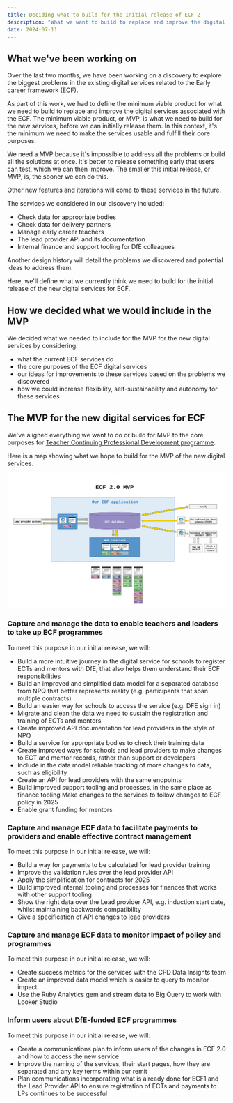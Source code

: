 ```yaml
---
title: Deciding what to build for the initial release of ECF 2
description: "What we want to build to replace and improve the digital services associated with the Early career framework"
date: 2024-07-11
---
```


## What we've been working on

Over the last two months, we have been working on a discovery to explore the biggest problems in the existing digital services related to the Early career framework (ECF). 

As part of this work, we had to define the minimum viable product for what we need to build to replace and improve the digital services associated with the ECF. The minimum viable product, or MVP, is what we need to build for the new services, before we can initially release them. In this context, it's the minimum we need to make the services usable and fulfill their core purposes.

We need a MVP because it's impossible to address all the problems or build all the solutions at once. It's better to release something early that users can test, which we can then improve. The smaller this initial release, or MVP, is, the sooner we can do this.

Other new features and iterations will come to these services in the future.

The services we considered in our discovery included:
* Check data for appropriate bodies
* Check data for delivery partners
* Manage early career teachers
* The lead provider API and its documentation
* Internal finance and support tooling for DfE colleagues

Another design history will detail the problems we discovered and potential ideas to address them.

Here, we'll define what we currently think we need to build for the initial release of the new digital services for ECF.

## How we decided what we would include in the MVP

We decided what we needed to include for the MVP for the new digital services by considering:
* what the current ECF services do
* the core purposes of the ECF digital services
* our ideas for improvements to these services based on the problems we discovered
* how we could increase flexibility, self-sustainability and autonomy for these services

## The MVP for the new digital services for ECF 

We've aligned everything we want to do or build for MVP to the core purposes for [Teacher Continuing Professional Development programme](https://teacher-cpd.design-history.education.gov.uk/cross-programme/our-refreshed-vision/).

Here is a map showing what we hope to build for the MVP of the new digital services.

![A map showing what we want to build for the MVP of the new digital services. It includes building a new Lead Provider API, a database just for ECF with an improved model, a service for appropriate bodies to check training data, joint support and finance tooling for internal users and a service for schools to register early career teachers and mentors.](app/images/ecf-2/initial-release-of-ecf-2/mvp-map.png)

### Capture and manage the data to enable teachers and leaders to take up ECF programmes 

To meet this purpose in our initial release, we will: 
* Build a more intuitive journey in the digital service for schools to register ECTs and mentors with DfE, that also helps them understand their ECF responsibilities  
* Build an improved and simplified data model for a separated database from NPQ that better represents reality (e.g. participants that span multiple contracts)  
* Build an easier way for schools to access the service (e.g. DFE sign in)  
* Migrate and clean the data we need to sustain the registration and training of ECTs and mentors  
* Create improved API documentation for lead providers in the style of NPQ  
* Build a service for appropriate bodies to check their training data 
* Create improved ways for schools and lead providers to make changes to ECT and mentor records, rather than support or developers  
* Include in the data model reliable tracking of more changes to data, such as eligibility  
* Create an API for lead providers with the same endpoints  
* Build improved support tooling and processes, in the same place as finance tooling Make changes to the services to follow changes to ECF policy in 2025  
* Enable grant funding for mentors 

### Capture and manage ECF data to facilitate payments to providers and enable effective contract management 

To meet this purpose in our initial release, we will:
* Build a way for payments to be calculated for lead provider training  
* Improve the validation rules over the lead provider API  
* Apply the simplification for contracts for 2025  
* Build improved internal tooling and processes for finances that works with other support tooling  
* Show the right data over the Lead provider API, e.g. induction start date, whilst maintaining backwards compatibility  
* Give a specification of API changes to lead providers

### Capture and manage ECF data to monitor impact of policy and programmes 

To meet this purpose in our initial release, we will:
* Create success metrics for the services with the CPD Data Insights team
* Create an improved data model which is easier to query to monitor impact  
* Use the Ruby Analytics gem and stream data to Big Query to work with Looker Studio

###  Inform users about DfE-funded ECF programmes 

To meet this purpose in our initial release, we will:
* Create a communications plan to inform users of the changes in ECF 2.0 and how to access the new service  
* Improve the naming of the services, their start pages, how they are separated and any key terms within our remit  
* Plan communications incorporating what is already done for ECF1 and the Lead Provider API to ensure registration of ECTs and payments to LPs continues to be successful  
